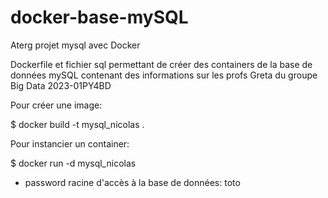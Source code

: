 # docker-base-mySQL
Aterg projet mysql avec Docker

Dockerfile et fichier sql permettant de créer des containers de la base de données mySQL 
contenant des informations sur les profs Greta du groupe Big Data  2023-01PY4BD

Pour créer une image:

$ docker build -t mysql_nicolas .

Pour instancier un container:

$ docker run -d mysql_nicolas

- password racine d'accès à la base de données: toto
